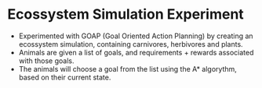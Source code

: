 # Ecossystem Simulation Experiment

- Experimented with GOAP (Goal Oriented Action Planning) by creating an ecossystem simulation, containing carnivores, herbivores and plants.
- Animals are given a list of goals, and requirements + rewards associated with those goals.
- The animals will choose a goal from the list using the A* algorythm, based on their current state.
